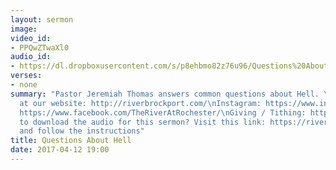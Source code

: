 ```yaml
---
layout: sermon
image: 
video_id:
- PPQwZTwaXl0
audio_id:
- https://dl.dropboxusercontent.com/s/p8ehbmo82z76u96/Questions%20About%20Hell.mp3?dl=0
verses:
- none
summary: "Pastor Jeremiah Thomas answers common questions about Hell. \n\nVisit us
  at our website: http://riverbrockport.com/\nInstagram: https://www.instagram.com/riverrochester/\nFacebook:
  https://www.facebook.com/TheRiverAtRochester/\nGiving / Tithing: http://cash.me/$riverbrockport\n\nWant
  to download the audio for this sermon? Visit this link: https://riverbrockport.com/sermons/questions-about-hell
  and follow the instructions"
title: Questions About Hell
date: 2017-04-12 19:00
---
```

